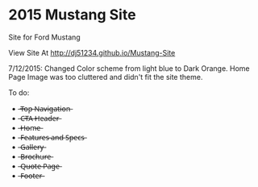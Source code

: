 # 2015 Mustang Site
Site for Ford Mustang

View Site At http://dj51234.github.io/Mustang-Site

7/12/2015: Changed Color scheme from light blue to Dark Orange.  Home Page Image was too cluttered and didn't fit the site theme.

To do:
- ̶T̶o̶p̶ ̶N̶a̶v̶i̶g̶a̶t̶i̶o̶n̶
- ̶C̶T̶A̶ ̶H̶e̶a̶d̶e̶r̶
- ̶H̶o̶m̶e̶
- ̶F̶e̶a̶t̶u̶r̶e̶s̶ ̶a̶n̶d̶ ̶S̶p̶e̶c̶s̶
- ̶G̶a̶l̶l̶e̶r̶y̶
- ̶B̶r̶o̶c̶h̶u̶r̶e̶
- ̶Q̶u̶o̶t̶e̶ ̶P̶a̶g̶e̶
- ̶F̶o̶o̶t̶e̶r̶̶